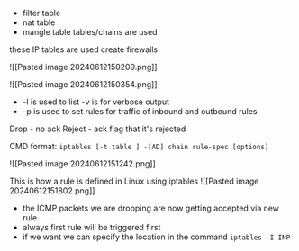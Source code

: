 - filter table
- nat table
- mangle table
tables/chains are used 

these IP tables are used create firewalls  

![[Pasted image 20240612150209.png]]

![[Pasted image 20240612150354.png]]

-  -l is used to list  -v is for verbose output
- -p is used to set rules for traffic  of inbound and outbound rules

Drop - no ack 
Reject - ack flag that it's rejected

CMD format:
`iptables [-t table ] -[AD] chain rule-spec [options]`

![[Pasted image 20240612151242.png]]

This is how a rule is defined in Linux using iptables
![[Pasted image 20240612151802.png]]

- the ICMP packets we are dropping are now getting accepted via new rule
- always first rule will be triggered first 
- if we want we can specify the location in the command 
`iptables -I INP`


